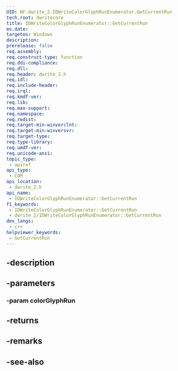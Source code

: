 ```yaml
---
UID: NF:dwrite_2.IDWriteColorGlyphRunEnumerator.GetCurrentRun
tech.root: dwritecore
title: IDWriteColorGlyphRunEnumerator::GetCurrentRun
ms.date: 
targetos: Windows
description: 
prerelease: false
req.assembly: 
req.construct-type: function
req.ddi-compliance: 
req.dll: 
req.header: dwrite_2.h
req.idl: 
req.include-header: 
req.irql: 
req.kmdf-ver: 
req.lib: 
req.max-support: 
req.namespace: 
req.redist: 
req.target-min-winverclnt: 
req.target-min-winversvr: 
req.target-type: 
req.type-library: 
req.umdf-ver: 
req.unicode-ansi: 
topic_type:
 - apiref
api_type:
 - COM
api_location:
 - dwrite_2.h
api_name:
 - IDWriteColorGlyphRunEnumerator::GetCurrentRun
f1_keywords:
 - IDWriteColorGlyphRunEnumerator::GetCurrentRun
 - dwrite_2/IDWriteColorGlyphRunEnumerator::GetCurrentRun
dev_langs:
 - c++
helpviewer_keywords:
 - GetCurrentRun
---
```


## -description

## -parameters

### -param colorGlyphRun

## -returns

## -remarks

## -see-also

